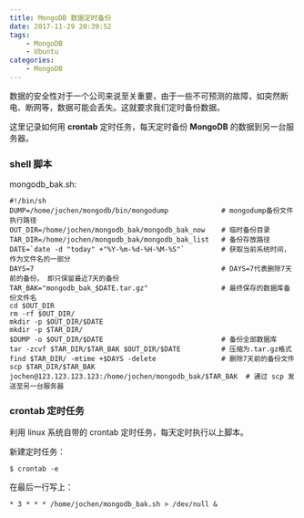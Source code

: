 ```yaml
---
title: MongoDB 数据定时备份
date: 2017-11-29 20:39:52
tags:
    - MongoDB
    - Ubuntu
categories:
    - MongoDB
---
```


数据的安全性对于一个公司来说至关重要，由于一些不可预测的故障，如突然断电、断网等，数据可能会丢失。这就要求我们定时备份数据。

这里记录如何用 **crontab** 定时任务，每天定时备份 **MongoDB** 的数据到另一台服务器。

### shell 脚本

mongodb_bak.sh:
```
#!/bin/sh
DUMP=/home/jochen/mongodb/bin/mongodump             # mongodump备份文件执行路径
OUT_DIR=/home/jochen/mongodb_bak/mongodb_bak_now    # 临时备份目录
TAR_DIR=/home/jochen/mongodb_bak/mongodb_bak_list   # 备份存放路径
DATE=`date -d "today" +"%Y-%m-%d-%H-%M-%S"`         # 获取当前系统时间，作为文件名的一部分
DAYS=7                                              # DAYS=7代表删除7天前的备份， 即只保留最近7天的备份
TAR_BAK="mongodb_bak_$DATE.tar.gz"                  # 最终保存的数据库备份文件名
cd $OUT_DIR
rm -rf $OUT_DIR/
mkdir -p $OUT_DIR/$DATE
mkdir -p $TAR_DIR/
$DUMP -o $OUT_DIR/$DATE                             # 备份全部数据库
tar -zcvf $TAR_DIR/$TAR_BAK $OUT_DIR/$DATE          # 压缩为.tar.gz格式
find $TAR_DIR/ -mtime +$DAYS -delete                # 删除7天前的备份文件
scp $TAR_DIR/$TAR_BAK jochen@123.123.123.123:/home/jochen/mongodb_bak/$TAR_BAK  # 通过 scp 发送至另一台服务器
```

### crontab 定时任务
利用 linux 系统自带的 crontab 定时任务，每天定时执行以上脚本。

新建定时任务：
```
$ crontab -e
```

在最后一行写上：
```
* 3 * * * /home/jochen/mongodb_bak.sh > /dev/null &
```
